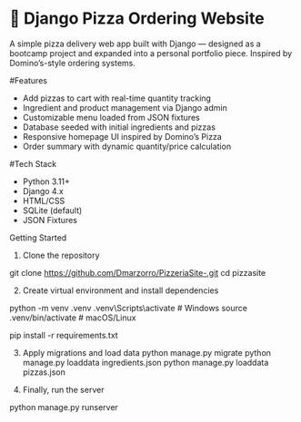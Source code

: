 # 🍕 Django Pizza Ordering Website

A simple pizza delivery web app built with Django — designed as a bootcamp project and expanded into a personal portfolio piece. Inspired by Domino’s-style ordering systems.

#Features

- Add pizzas to cart with real-time quantity tracking
- Ingredient and product management via Django admin
- Customizable menu loaded from JSON fixtures
- Database seeded with initial ingredients and pizzas
- Responsive homepage UI inspired by Domino’s Pizza
- Order summary with dynamic quantity/price calculation

#Tech Stack

- Python 3.11+
- Django 4.x
- HTML/CSS
- SQLite (default)
- JSON Fixtures

Getting Started

1. Clone the repository

git clone https://github.com/Dmarzorro/PizzeriaSite-.git
cd pizzasite

2. Create virtual environment and install dependencies

python -m venv .venv
.venv\Scripts\activate     # Windows
source .venv/bin/activate  # macOS/Linux

pip install -r requirements.txt

3. Apply migrations and load data
python manage.py migrate
python manage.py loaddata ingredients.json
python manage.py loaddata pizzas.json

4. Finally, run the server

python manage.py runserver

